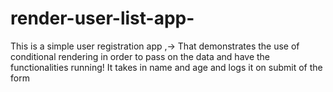 # render-user-list-app-
This is a simple user registration app ,-> That demonstrates the use of conditional rendering in order to pass on the data and have the functionalities running! 
It takes in name and age and logs it on submit of the form 
